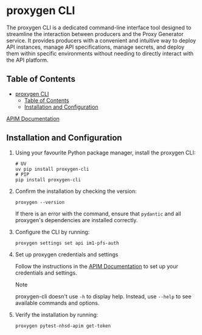 # proxygen CLI

The proxygen CLI is a dedicated command-line interface tool designed to streamline the interaction between producers and the Proxy Generator service. It provides producers with a convenient and intuitive way to deploy API instances, manage API specifications, manage secrets, and deploy them within specific environments without needing to directly interact with the API platform.

## Table of Contents

- [proxygen CLI](#proxygen-cli)
  - [Table of Contents](#table-of-contents)
  - [Installation and Configuration](#installation-and-configuration)

[APIM Documentation](https://nhsd-confluence.digital.nhs.uk/spaces/APM/pages/804495095/Proxygen+CLI+user+guide#ProxygenCLIuserguide-Settingupsettingsandcredentials)

## Installation and Configuration

1. Using your favourite Python package manager, install the proxygen CLI:

   ```shell
   # UV
   uv pip install proxygen-cli
   # PIP
   pip install proxygen-cli
   ```

2. Confirm the installation by checking the version:

   ```shell
   proxygen --version
   ```

   If there is an error with the command, ensure that `pydantic` and all proxygen's dependencies are installed correctly.

3. Configure the CLI by running:

   ```shell
   proxygen settings set api im1-pfs-auth
   ```

4. Set up proxygen credentials and settings

   Follow the instructions in the [APIM Documentation](https://nhsd-confluence.digital.nhs.uk/spaces/APM/pages/804495095/Proxygen+CLI+user+guide#ProxygenCLIuserguide-Configuringsettingsandcredentials) to set up your credentials and settings.

   > [!NOTE]
   > proxygen-cli doesn't use `-h` to display help. Instead, use `--help` to see available commands and options.

5. Verify the installation by running:

   ```shell
   proxygen pytest-nhsd-apim get-token
   ```
